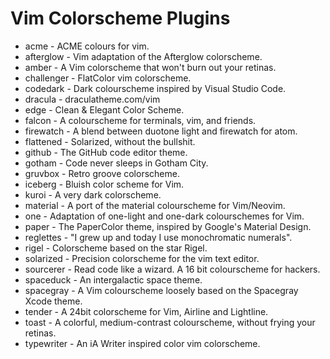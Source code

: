 # Vim Colorscheme Plugins

* acme - ACME colours for vim.
* afterglow - Vim adaptation of the Afterglow colorscheme.
* amber - A Vim colorscheme that won't burn out your retinas.
* challenger - FlatColor vim colorscheme.
* codedark - Dark colourscheme inspired by Visual Studio Code.
* dracula - draculatheme.com/vim
* edge - Clean & Elegant Color Scheme.
* falcon - A colourscheme for terminals, vim, and friends.
* firewatch - A blend between duotone light and firewatch for atom.
* flattened - Solarized, without the bullshit.
* github - The GitHub code editor theme.
* gotham - Code never sleeps in Gotham City.
* gruvbox - Retro groove colorscheme.
* iceberg - Bluish color scheme for Vim.
* kuroi - A very dark colorscheme.
* material - A port of the material colourscheme for Vim/Neovim.
* one - Adaptation of one-light and one-dark colourschemes for Vim.
* paper - The PaperColor theme, inspired by Google's Material Design.
* reglettes - "I grew up and today I use monochromatic numerals".
* rigel - Colorscheme based on the star Rigel.
* solarized - Precision colorscheme for the vim text editor.
* sourcerer - Read code like a wizard. A 16 bit colourscheme for hackers.
* spaceduck - An intergalactic space theme.
* spacegray - A Vim colourscheme loosely based on the Spacegray Xcode theme.
* tender - A 24bit colorscheme for Vim, Airline and Lightline.
* toast - A colorful, medium-contrast colourscheme, without frying your retinas.
* typewriter - An iA Writer inspired color vim colorscheme.
